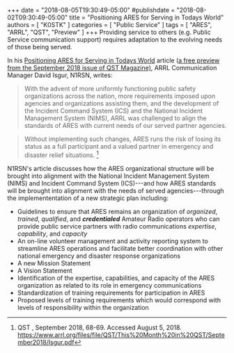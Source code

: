 +++
date = "2018-08-05T19:30:49-05:00"
#publishdate = "2018-08-02T09:30:49-05:00"
title = "Positioning ARES for Serving in Todays World"
authors = [ "K0STK" ]
categories = [ "Public Service" ]
tags = [ "ARES", "ARRL", "QST", "Preview" ]
+++
Providing service to others (e.g. Public Service communication support)
requires adaptation to the evolving needs of those being served.  

In his 
[Positioning ARES for Serving in Todays
World](http://www.arrl.org/files/file/QST/This%20Month%20in%20QST/September2018/Isgur.pdf)
article ([a free preview from the September 2018 issue of QST Magazine)](http://www.arrl.org/this-month-in-qst),
ARRL Communication Manager David Isgur, N1RSN, writes:

>With the advent of more uniformly functioning public safety
organizations across the nation, more requirements imposed upon agencies
and organizations assisting them, and the development of the Incident
Command System (ICS) and the National Incident Management System (NIMS),
ARRL was challenged to align the standards of ARES with current needs of
our served partner agencies.
<!--more-->

>Without implementing such changes, ARES runs the risk of losing its
>status as a full participant and a valued partner in emergency and
>disaster relief situations. [^1]

[^1]: QST , September 2018, 68-69. Accessed August 5, 2018. https://www.arrl.org/files/file/QST/This%20Month%20in%20QST/September2018/Isgur.pdf

N1RSN's article discusses how the ARES organizational structure will be brought into alignment with
the National Incident Management System (NIMS) and Incident Command
System (ICS)---and how ARES standards will be brought into alignment with the
needs of served agencies---through 
the implemententation of a new strategic plan including:

* Guidelines to ensure that ARES remains an organization of *organized*, *trained*, *qualified*, and ***credentialed*** Amateur Radio operators who can provide public service partners with radio communications *expertise*, *capability*, and *capacity*
* An on-line volunteer management and activity reporting system to streamline ARES operations and facilitate better coordination with other national emergency and disaster response organizations
* A new Mission Statement
* A Vision Statement
* Identification of the expertise, capabilities, and capacity of the ARES organization as related to its role in emergency communications
* Standardization of training requirements for participation in ARES
* Proposed levels of training requirements which would correspond with levels of responsibility within the organization

